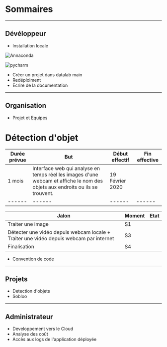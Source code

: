 # Sommaires
***
## Dévéloppeur 
* Installation locale


![Annaconda](https://user-images.githubusercontent.com/33103596/146023657-865aaaf2-a867-4ae6-84cc-1fa9b32bcdca.png)

![pycharm](https://user-images.githubusercontent.com/33103596/146024832-04515b96-c943-4b2b-ab46-3711ec7af6e6.png)


* Créer un projet dans datalab main
* Redéploiment
* Ecrire de la documentation
*** 
## Organisation
* Projet et Equipes 
# Détection d'objet

| Durée prévue| But| Début effectif| Fin effective|
| ------ | ------ | ------ |------ |
|  1 mois |Interface web qui analyse en temps réel les images d'une webcam et affiche le nom des objets aux endroits ou ils se trouvent. | 19 Février 2020| |
| ------ | ------ | ------ |------ |


| Jalon| Moment| Etat|
| ------ | ------ | ------ |
| Traiter une image | S1|
| Détecter une vidéo depuis webcam locale + Traiter une vidéo depuis webcam par internet | S3|
| Finalisation| S4

* Convention de code
*** 
## Projets 
* Detection d'objets 
* Sobloo 
*** 
## Administrateur 
* Developpement vers le Cloud 
* Analyse des coût 
* Accès aux logs de l'application déployée
